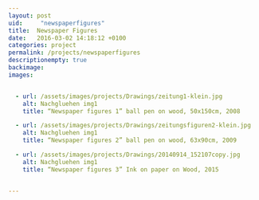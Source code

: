 ```yaml
---
layout: post
uid:     "newspaperfigures"
title:  Newspaper Figures
date:   2016-03-02 14:18:12 +0100
categories: project
permalink: /projects/newspaperfigures
descriptionempty: true
backimage:
images:


  - url: /assets/images/projects/Drawings/zeitung1-klein.jpg
    alt: Nachgluehen img1
    title: “Newspaper figures 1” ball pen on wood, 50x150cm, 2008

  - url: /assets/images/projects/Drawings/zeitungsfiguren2-klein.jpg
    alt: Nachgluehen img1
    title: “Newspaper figures 2” ball pen on wood, 63x90cm, 2009

  - url: /assets/images/projects/Drawings/20140914_152107copy.jpg
    alt: Nachgluehen img1
    title: “Newspaper figures 3” Ink on paper on Wood, 2015


---
```

